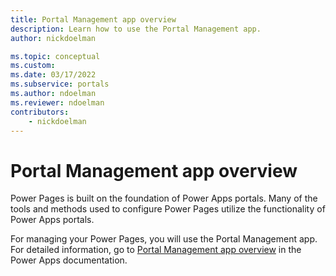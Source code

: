 ```yaml
---
title: Portal Management app overview
description: Learn how to use the Portal Management app.
author: nickdoelman

ms.topic: conceptual
ms.custom: 
ms.date: 03/17/2022
ms.subservice: portals
ms.author: ndoelman
ms.reviewer: ndoelman
contributors:
    - nickdoelman
---
```


# Portal Management app overview

Power Pages is built on the foundation of Power Apps portals. Many of the tools and methods used to configure Power Pages utilize the functionality of Power Apps portals. 

For managing your Power Pages, you will use the Portal Management app. For detailed information, go to [Portal Management app overview](/powerapps/maker/portals/configure/configure-portal) in the Power Apps documentation.





